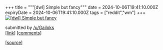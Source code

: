 +++
title = """[dwl] Simple but fancy"""
date = 2024-10-06T19:41:10.000Z
expiryDate = 2024-10-06T19:41:10.000Z
tags = ["reddit","wm"]
+++
[![[dwl] Simple but fancy](https://preview.redd.it/bo3nbg0qv6td1.png?width=640&crop=smart&auto=webp&s=a88601ce648b26e7fa62b1a572673ca34c0a16d6 "[dwl] Simple but fancy")](https://www.reddit.com/r/unixporn/comments/1fxoxuf/dwl_simple_but_fancy/)

submitted by [/u/Gailoks](https://www.reddit.com/user/Gailoks)  
[\[link\]](https://i.redd.it/bo3nbg0qv6td1.png) [\[comments\]](https://www.reddit.com/r/unixporn/comments/1fxoxuf/dwl_simple_but_fancy/)

[[source]](https://www.reddit.com/r/unixporn/comments/1fxoxuf/dwl_simple_but_fancy/)
